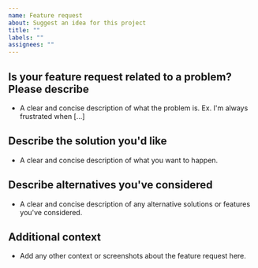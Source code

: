 ```yaml
---
name: Feature request
about: Suggest an idea for this project
title: ""
labels: ""
assignees: ""
---
```


## Is your feature request related to a problem? Please describe

- A clear and concise description of what the problem is. Ex. I'm always frustrated when [...]

## Describe the solution you'd like

- A clear and concise description of what you want to happen.

## Describe alternatives you've considered

- A clear and concise description of any alternative solutions or features you've considered.

## Additional context

- Add any other context or screenshots about the feature request here.
